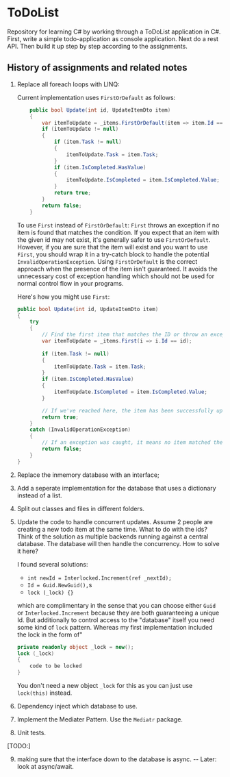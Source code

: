 # ToDoList

Repository for learning C# by working through a ToDoList application in C#. First, write a simple todo-application as console application. Next do a rest API. Then build it up step by step according to the assignments.

## History of assignments and related notes

1.  Replace all foreach loops with LINQ:

    Current implementation uses `FirstOrDefault` as follows:
    ```csharp
        public bool Update(int id, UpdateItemDto item)
        {
            var itemToUpdate = _items.FirstOrDefault(item => item.Id == id);
            if (itemToUpdate != null)
            {
                if (item.Task != null)
                {
                    itemToUpdate.Task = item.Task;
                }
                if (item.IsCompleted.HasValue)
                {
                    itemToUpdate.IsCompleted = item.IsCompleted.Value;
                }
                return true;
            }
            return false;
        }
    ```
    To use `First` instead of `FirstOrDefault`: `First` throws an exception if no item is found that matches the condition. If you expect that an item with the given id may not exist, it's generally safer to use `FirstOrDefault`. However, if you are sure that the item will exist and you want to use `First`, you should wrap it in a try-catch block to handle the potential `InvalidOperationException`. Using `FirstOrDefault` is the correct approach when the presence of the item isn't guaranteed. It avoids the unnecessary cost of exception handling which should not be used for normal control flow in your programs.

    Here's how you might use  `First`:
    ```csharp
    public bool Update(int id, UpdateItemDto item)
    {
        try
        {
            // Find the first item that matches the ID or throw an exception if none found.
            var itemToUpdate = _items.First(i => i.Id == id);
            
            if (item.Task != null)
            {
                itemToUpdate.Task = item.Task;
            }
            if (item.IsCompleted.HasValue)
            {
                itemToUpdate.IsCompleted = item.IsCompleted.Value;
            }

            // If we've reached here, the item has been successfully updated.
            return true;
        }
        catch (InvalidOperationException)
        {
            // If an exception was caught, it means no item matched the ID.
            return false;
        }
    }
    ```
2. Replace the inmemory database with an interface;
3. Add a seperate implementation for the database that uses a dictionary instead of a list.
4. Split out classes and files in different folders.
5. Update the code to handle concurrent updates. Assume 2 people are creating a new todo item at the same time. What to do with the ids? Think of the solution as multiple backends running against a central database. The database will then handle the concurrency. How to solve it here? 

    I found several solutions: 
    - `int newId = Interlocked.Increment(ref _nextId);`
    - `Id = Guid.NewGuid(),`s
    - `lock (_lock) {}`
    
    which are complimentary in the sense that you can choose either `Guid` or `Interlocked.Increment` because they are both guaranteeing a unique Id. But additionally to control access to the "database" itself you need some kind of `lock` pattern.
    Whereas my first implementation included the lock in the form of"
    ```csharp
    private readonly object _lock = new();
    lock (_lock)
    {
        code to be locked
    }
    ``` 
    You don't need a new object `_lock` for this as you can just use `lock(this)` instead.
6. Dependency inject which database to use.
7. Implement the Mediater Pattern. Use the `Mediatr` package.
8. Unit tests.
 

[TODO:]



9. making sure that the interface down to the database is async.
--
Later:
look at async/await.